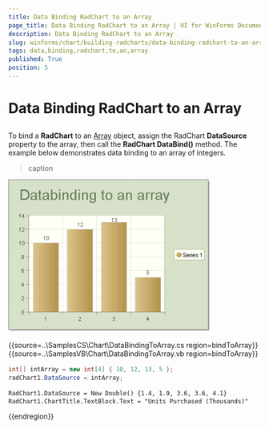 ```yaml
---
title: Data Binding RadChart to an Array
page_title: Data Binding RadChart to an Array | UI for WinForms Documentation
description: Data Binding RadChart to an Array
slug: winforms/chart/building-radcharts/data-binding-radchart-to-an-array
tags: data,binding,radchart,to,an,array
published: True
position: 5
---
```


# Data Binding RadChart to an Array



## 

To bind a __RadChart__ to an [Array](http://msdn2.microsoft.com/en-us/library/system.array(VS.71).aspx) object, assign the RadChart __DataSource__ property to the array, then call the __RadChart DataBind()__ method. The example below demonstrates data binding to an array of integers.


>caption 

![chart-building-radcharts-data-binding-radchart-to-an-array 001](images/chart-building-radcharts-data-binding-radchart-to-an-array001.png)

{{source=..\SamplesCS\Chart\DataBindingToArray.cs region=bindToArray}} 
{{source=..\SamplesVB\Chart\DataBindingToArray.vb region=bindToArray}} 

````C#
int[] intArray = new int[4] { 10, 12, 13, 5 };
radChart1.DataSource = intArray;

````
````VB.NET
RadChart1.DataSource = New Double() {1.4, 1.9, 3.6, 3.6, 4.1}
RadChart1.ChartTitle.TextBlock.Text = "Units Purchased (Thousands)"

````

{{endregion}} 



